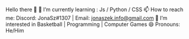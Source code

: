 Hello there 👋
🌱 I’m currently learning : Js / Python / CSS 
📫 How to reach me: Discord: JonaSz#1307 | Email: jonaszek.info@gmail.com
👀 I’m interested in Basketball | Programming | Computer Games
😄 Pronouns: He/Him

